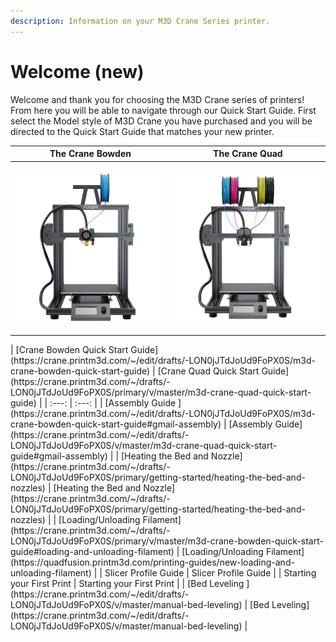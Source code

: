 ```yaml
---
description: Information on your M3D Crane Series printer.
---
```


# Welcome \(new\)

Welcome and thank you for choosing the M3D Crane series of printers! From here you will be able to navigate through our Quick Start Guide. First select the Model style of M3D Crane you have purchased and you will be directed to the Quick Start Guide that matches your new printer. 

<table>
  <thead>
    <tr>
      <th style="text-align:center"><b>The Crane Bowden</b>
      </th>
      <th style="text-align:center"><b>The Crane Quad</b>
      </th>
    </tr>
  </thead>
  <tbody>
    <tr>
      <td style="text-align:center">
        <p></p>
        <p>
          <img src=".gitbook/assets/crane_bowden (1).png" alt="gras" />
        </p>
      </td>
      <td style="text-align:center">
        <p></p>
        <p>
          <img src=".gitbook/assets/quad.png" alt="gras" />
        </p>
      </td>
    </tr>
  </tbody>
</table>| [Crane Bowden Quick Start Guide](https://crane.printm3d.com/~/edit/drafts/-LON0jJTdJoUd9FoPX0S/m3d-crane-bowden-quick-start-guide) |  [Crane Quad Quick Start Guide](https://crane.printm3d.com/~/drafts/-LON0jJTdJoUd9FoPX0S/primary/v/master/m3d-crane-quad-quick-start-guide) |
| :---: | :---: |
| [Assembly Guide ](https://crane.printm3d.com/~/edit/drafts/-LON0jJTdJoUd9FoPX0S/m3d-crane-bowden-quick-start-guide#gmail-assembly) | [Assembly Guide](https://crane.printm3d.com/~/edit/drafts/-LON0jJTdJoUd9FoPX0S/v/master/m3d-crane-quad-quick-start-guide#gmail-assembly) |
| [Heating the Bed and Nozzle](https://crane.printm3d.com/~/drafts/-LON0jJTdJoUd9FoPX0S/primary/getting-started/heating-the-bed-and-nozzles) | [Heating the Bed and Nozzle](https://crane.printm3d.com/~/drafts/-LON0jJTdJoUd9FoPX0S/primary/getting-started/heating-the-bed-and-nozzles) |
| [Loading/Unloading Filament](https://crane.printm3d.com/~/drafts/-LON0jJTdJoUd9FoPX0S/primary/v/master/m3d-crane-bowden-quick-start-guide#loading-and-unloading-filament)  | [Loading/Unloading Filament](https://quadfusion.printm3d.com/printing-guides/new-loading-and-unloading-filament)  |
| Slicer Profile Guide | Slicer Profile Guide |
| Starting your First Print | Starting your First Print |
| [Bed Leveling ](https://crane.printm3d.com/~/edit/drafts/-LON0jJTdJoUd9FoPX0S/v/master/manual-bed-leveling) | [Bed Leveling](https://crane.printm3d.com/~/edit/drafts/-LON0jJTdJoUd9FoPX0S/v/master/manual-bed-leveling) |

